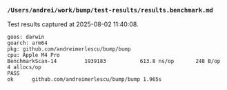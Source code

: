 ### `/Users/andrei/work/bump/test-results/results.benchmark.md` 

 Test results captured at 2025-08-02 11:40:08. 

```log
goos: darwin
goarch: arm64
pkg: github.com/andreimerlescu/bump/bump
cpu: Apple M4 Pro
BenchmarkScan-14    	 1939183	       613.8 ns/op	     248 B/op	       4 allocs/op
PASS
ok  	github.com/andreimerlescu/bump/bump	1.965s
```

